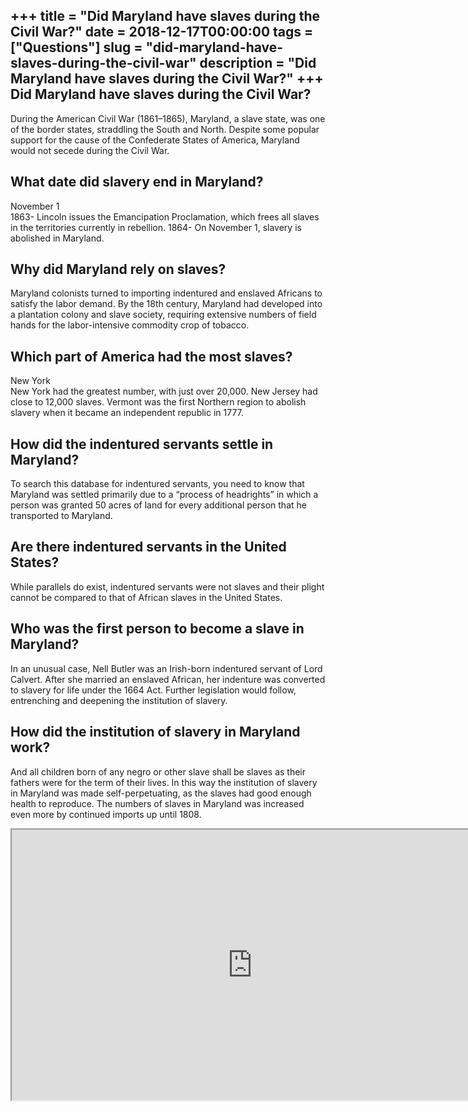 +++
title = "Did Maryland have slaves during the Civil War?"
date = 2018-12-17T00:00:00
tags = ["Questions"]
slug = "did-maryland-have-slaves-during-the-civil-war"
description = "Did Maryland have slaves during the Civil War?"
+++
Did Maryland have slaves during the Civil War?
----------------------------------------------

During the American Civil War (1861–1865), Maryland, a slave state, was one of the border states, straddling the South and North. Despite some popular support for the cause of the Confederate States of America, Maryland would not secede during the Civil War.

What date did slavery end in Maryland?
--------------------------------------

November 1  
1863- Lincoln issues the Emancipation Proclamation, which frees all slaves in the territories currently in rebellion. 1864- On November 1, slavery is abolished in Maryland.

Why did Maryland rely on slaves?
--------------------------------

Maryland colonists turned to importing indentured and enslaved Africans to satisfy the labor demand. By the 18th century, Maryland had developed into a plantation colony and slave society, requiring extensive numbers of field hands for the labor-intensive commodity crop of tobacco.

Which part of America had the most slaves?
------------------------------------------

New York  
New York had the greatest number, with just over 20,000. New Jersey had close to 12,000 slaves. Vermont was the first Northern region to abolish slavery when it became an independent republic in 1777.

How did the indentured servants settle in Maryland?
---------------------------------------------------

To search this database for indentured servants, you need to know that Maryland was settled primarily due to a “process of headrights” in which a person was granted 50 acres of land for every additional person that he transported to Maryland.

Are there indentured servants in the United States?
---------------------------------------------------

While parallels do exist, indentured servants were not slaves and their plight cannot be compared to that of African slaves in the United States.

Who was the first person to become a slave in Maryland?
-------------------------------------------------------

In an unusual case, Nell Butler was an Irish-born indentured servant of Lord Calvert. After she married an enslaved African, her indenture was converted to slavery for life under the 1664 Act. Further legislation would follow, entrenching and deepening the institution of slavery.

How did the institution of slavery in Maryland work?
----------------------------------------------------

And all children born of any negro or other slave shall be slaves as their fathers were for the term of their lives. In this way the institution of slavery in Maryland was made self-perpetuating, as the slaves had good enough health to reproduce. The numbers of slaves in Maryland was increased even more by continued imports up until 1808.

<iframe allow="accelerometer; autoplay; clipboard-write; encrypted-media; gyroscope; picture-in-picture" allowfullscreen="" class="__youtube_prefs__  epyt-is-override  no-lazyload" data-no-lazy="1" data-origheight="433" data-origwidth="770" data-skipgform_ajax_framebjll="" height="433" id="_ytid_56259" loading="lazy" src="https://www.youtube.com/embed/Qt--B1Y-u6Y?enablejsapi=1&autoplay=0&cc_load_policy=0&cc_lang_pref=&iv_load_policy=1&loop=0&modestbranding=0&rel=1&fs=1&playsinline=0&autohide=2&theme=dark&color=red&controls=1&" title="YouTube player" width="770"></iframe>